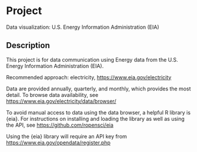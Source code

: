 # Project

Data visualization: U.S. Energy Information Administration (EIA)

## Description

This project is for data communication using Energy data from the U.S. Energy Information Administration (EIA). 

Recommended approach: electricity, https://www.eia.gov/electricity 

Data are provided annually, quarterly, and monthly, which provides the most detail. To browse data availability, see https://www.eia.gov/electricity/data/browser/ 

To avoid manual access to data using the data browser, a helpful R library is {eia}. For instructions on installing and loading the library as well as using the API, see https://github.com/ropensci/eia

Using the {eia} library will require an API key from https://www.eia.gov/opendata/register.php 
 
